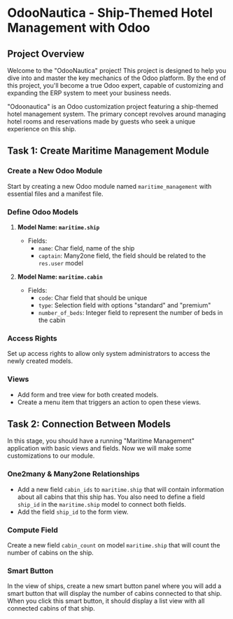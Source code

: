 # OdooNautica - Ship-Themed Hotel Management with Odoo

## Project Overview

Welcome to the "OdooNautica" project! This project is designed to help you dive into and master the key mechanics of the Odoo platform. By the end of this project, you'll become a true Odoo expert, capable of customizing and expanding the ERP system to meet your business needs.

"Odoonautica" is an Odoo customization project featuring a ship-themed hotel management system. The primary concept revolves around managing hotel rooms and reservations made by guests who seek a unique experience on this ship.

## Task 1: Create Maritime Management Module

### Create a New Odoo Module

Start by creating a new Odoo module named `maritime_management` with essential files and a manifest file.

### Define Odoo Models

1. **Model Name: `maritime.ship`**
   - Fields:
     - `name`: Char field, name of the ship
     - `captain`: Many2one field, the field should be related to the `res.user` model

2. **Model Name: `maritime.cabin`**
   - Fields:
     - `code`: Char field that should be unique
     - `type`: Selection field with options "standard" and "premium"
     - `number_of_beds`: Integer field to represent the number of beds in the cabin

### Access Rights

Set up access rights to allow only system administrators to access the newly created models.

### Views

- Add form and tree view for both created models.
- Create a menu item that triggers an action to open these views.

## Task 2: Connection Between Models

In this stage, you should have a running "Maritime Management" application with basic views and fields. Now we will make some customizations to our module.

### One2many & Many2one Relationships

- Add a new field `cabin_ids` to `maritime.ship` that will contain information about all cabins that this ship has. You also need to define a field `ship_id` in the `maritime.ship` model to connect both fields.
- Add the field `ship_id` to the form view.

### Compute Field

Create a new field `cabin_count` on model `maritime.ship` that will count the number of cabins on the ship.

### Smart Button

In the view of ships, create a new smart button panel where you will add a smart button that will display the number of cabins connected to that ship. When you click this smart button, it should display a list view with all connected cabins of that ship.
